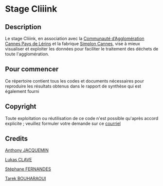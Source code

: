 # Stage Cliiink

## Description
Le stage Cliiink, en association avec la [Communauté d’Agglomération Cannes Pays de Lérins](https://cannespaysdelerins.fr) et la fabrique [Simplon Cannes](https://simplon.co), vise à mieux visualiser et exploiter les données pour faciliter le traitement des déchets de toute l'agglomération.

## Pour commencer
Ce répertoire contient tous les codes et documents nécessaires pour reproduire les résultats obtenus dans le rapport de synthèse qui est également fourni

## Copyright
Toute exploitation ou réutilisation de ce code n'est possible qu'après accord explicite ; veuillez formuler votre demande sur ce [courriel](mailto:anthonyjacquemin@hotmail.fr?subject=Cliiink)

## Credits
[Anthony JACQUEMIN](https://github.com/antjacquemin)

[Lukas CLAVE](https://github.com/LukasClave06)

[Stéphane FERNANDES](https://github.com/fernandes-stephane)

[Tarek BOUHARAOUI](https://github.com/Tbouharaoui)
